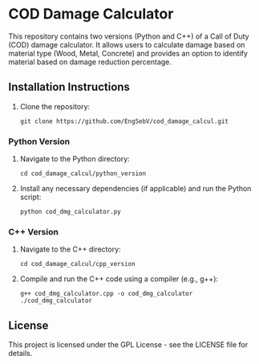 # COD Damage Calculator

This repository contains two versions (Python and C++) of a Call of Duty (COD) damage calculator. It allows users to calculate damage based on material type (Wood, Metal, Concrete) and provides an option to identify material based on damage reduction percentage.
## Installation Instructions

1. Clone the repository:
    ```
    git clone https://github.com/EngSebV/cod_damage_calcul.git
    ```
### Python Version
1. Navigate to the Python directory:
    ```
    cd cod_damage_calcul/python_version
    ```
2. Install any necessary dependencies (if applicable) and run the Python script:
    ```
    python cod_dmg_calculator.py
    ```

### C++ Version
1. Navigate to the C++ directory:
    ```
    cd cod_damage_calcul/cpp_version
    ```
2. Compile and run the C++ code using a compiler (e.g., g++):
    ```
    g++ cod_dmg_calculator.cpp -o cod_dmg_calculator
    ./cod_dmg_calculator
    ```

## License
This project is licensed under the GPL License - see the LICENSE file for details.
